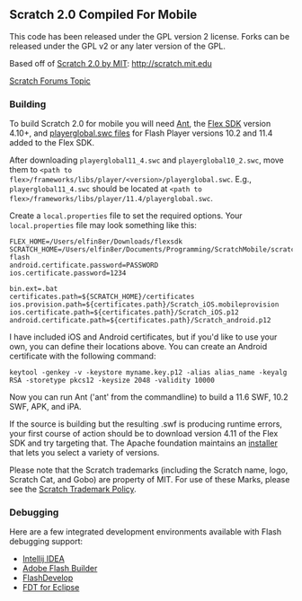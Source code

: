 ## Scratch 2.0 Compiled For Mobile
This code has been released under the GPL version 2 license. Forks can be released under the GPL v2 or any later version of the GPL.

Based off of [Scratch 2.0 by MIT](http://scratch.mit.edu): http://scratch.mit.edu

[Scratch Forums Topic](https://scratch.mit.edu/discuss/topic/60012)

### Building
To build Scratch 2.0 for mobile you will need [Ant](http://ant.apache.org/), the [Flex SDK](http://flex.apache.org/) version 4.10+, and [playerglobal.swc files](http://helpx.adobe.com/flash-player/kb/archived-flash-player-versions.html#playerglobal) for Flash Player versions 10.2 and 11.4 added to the Flex SDK.

After downloading ``playerglobal11_4.swc`` and ``playerglobal10_2.swc``, move them to ``<path to flex>/frameworks/libs/player/<version>/playerglobal.swc``. E.g., ``playerglobal11_4.swc`` should be located at ``<path to flex>/frameworks/libs/player/11.4/playerglobal.swc``.

Create a ``local.properties`` file to set the required options. Your ``local.properties`` file may look something like this: 
```
FLEX_HOME=/Users/elfin8er/Downloads/flexsdk
SCRATCH_HOME=/Users/elfin8er/Documents/Programming/ScratchMobile/scratch-flash
android.certificate.password=PASSWORD
ios.certificate.password=1234

bin.ext=.bat
certificates.path=${SCRATCH_HOME}/certificates
ios.provision.path=${certificates.path}/Scratch_iOS.mobileprovision
ios.certificate.path=${certificates.path}/Scratch_iOS.p12
android.certificate.path=${certificates.path}/Scratch_android.p12
```

I have included iOS and Android certificates, but if you'd like to use your own, you can define their locations above. You can create an Android certificate with the following command:

```
keytool -genkey -v -keystore myname.key.p12 -alias alias_name -keyalg RSA -storetype pkcs12 -keysize 2048 -validity 10000
```

Now you can run Ant ('ant' from the commandline) to build a 11.6 SWF, 10.2 SWF, APK, and iPA.

If the source is building but the resulting .swf is producing runtime errors, your first course of action should be to download version 4.11 of the Flex SDK and try targeting that. The Apache foundation maintains an [installer](http://flex.apache.org/installer.html) that lets you select a variety of versions.

Please note that the Scratch trademarks (including the Scratch name, logo, Scratch Cat, and Gobo) are property of MIT. For use of these Marks, please see the [Scratch Trademark Policy](http://wiki.scratch.mit.edu/wiki/Scratch_1.4_Source_Code#Scratch_Trademark_Policy).

### Debugging
Here are a few integrated development environments available with Flash debugging support:
* [Intellij IDEA](http://www.jetbrains.com/idea/features/flex_ide.html)
* [Adobe Flash Builder](http://www.adobe.com/products/flash-builder.html)
* [FlashDevelop](http://www.flashdevelop.org/)
* [FDT for Eclipse](http://fdt.powerflasher.com/)
